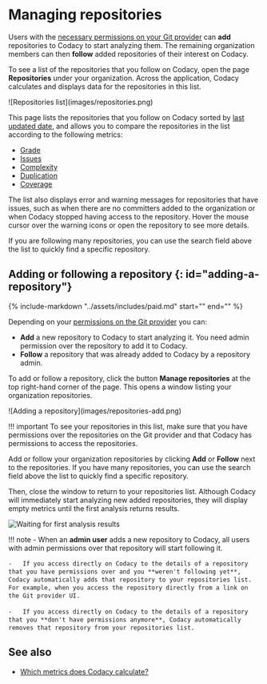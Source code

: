 # Managing repositories

Users with the [necessary permissions on your Git provider](roles-and-permissions-for-organizations.md) can **add** repositories to Codacy to start analyzing them. The remaining organization members can then **follow** added repositories of their interest on Codacy.

To see a list of the repositories that you follow on Codacy, open the page **Repositories** under your organization. Across the application, Codacy calculates and displays data for the repositories in this list.

<!-- TODO PLUTO-368 Update screenshot -->![Repositories list](images/repositories.png)

This page lists the repositories that you follow on Codacy sorted by [last updated date](organization-overview.md#last-updated-repositories), and allows you to compare the repositories in the list according to the following metrics:

-   [Grade](../faq/code-analysis/which-metrics-does-codacy-calculate.md#grade)
-   [Issues](../faq/code-analysis/which-metrics-does-codacy-calculate.md#issues)
-   [Complexity](../faq/code-analysis/which-metrics-does-codacy-calculate.md#complexity)
-   [Duplication](../faq/code-analysis/which-metrics-does-codacy-calculate.md#duplication)
-   [Coverage](../faq/code-analysis/which-metrics-does-codacy-calculate.md#code-coverage)

The list also displays error and warning messages for repositories that have issues, such as when there are no committers added to the organization or when Codacy stopped having access to the repository. Hover the mouse cursor over the warning icons or open the repository to see more details.

If you are following many repositories, you can use the search field above the list to <span class="skip-vale">quickly</span> find a specific repository.

## Adding or following a repository {: id="adding-a-repository"}

{%
    include-markdown "../assets/includes/paid.md"
    start="<!--paid-private-repositories-start-->"
    end="<!--paid-private-repositories-end-->"
%}

Depending on your [permissions on the Git provider](roles-and-permissions-for-organizations.md) you can:

-   **Add** a new repository to Codacy to start analyzing it. You need admin permission over the repository to add it to Codacy.
-   **Follow** a repository that was already added to Codacy by a repository admin.

To add or follow a repository, click the button **Manage repositories** at the top right-hand corner of the page. This opens a window listing your organization repositories.

<!-- TODO PLUTO-368 Update screenshot -->![Adding a repository](images/repositories-add.png)

!!! important
    To see your repositories in this list, make sure that you have permissions over the repositories on the Git provider and that Codacy has permissions to access the repositories.

Add or follow your organization repositories by clicking **Add** or **Follow** next to the repositories. If you have many repositories, you can use the search field above the list to <span class="skip-vale">quickly</span> find a specific repository.

Then, close the window to return to your repositories list. Although Codacy will immediately start analyzing new added repositories, they will display empty metrics until the first analysis returns results.

![Waiting for first analysis results](images/repositories-analyzing.png)

!!! note
    -   When an **admin user** adds a new repository to Codacy, all users with admin permissions over that repository will start following it.

    -   If you access directly on Codacy to the details of a repository that you have permissions over and you **weren't following yet**, Codacy automatically adds that repository to your repositories list. For example, when you access the repository directly from a link on the Git provider UI.

    -   If you access directly on Codacy to the details of a repository that you **don't have permissions anymore**, Codacy automatically removes that repository from your repositories list.

## See also

-   [Which metrics does Codacy calculate?](../faq/code-analysis/which-metrics-does-codacy-calculate.md)
